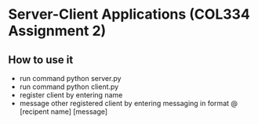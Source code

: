 # Server-Client Applications (COL334 Assignment 2)
## How to use it
- run command python server.py
- run command python client.py
- register client by entering name
- message other registered client by entering messaging in format @ [recipent name] [message]
